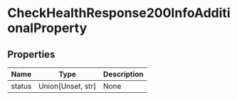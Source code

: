 # CheckHealthResponse200InfoAdditionalProperty


## Properties
Name | Type | Description
------------ | ------------- | -------------
status | Union[Unset, str] | None

